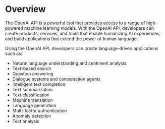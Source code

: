# Overview

The OpenAI API is a powerful tool that provides access to a range of
high-powered machine learning models. With the OpenAI API, developers can
create products, services, and tools that enable humanizing AI experiences, and
build applications that extend the power of human language.

Using the OpenAI API, developers can create language-driven applications such
as:

- Natural language understanding and sentiment analysis
- Text-based search
- Question answering
- Dialogue systems and conversation agents
- Intelligent text completion
- Text summarization
- Text classification
- Machine translation
- Language generation
- Multi-factor authentication
- Anomaly detection
- Text analysis
